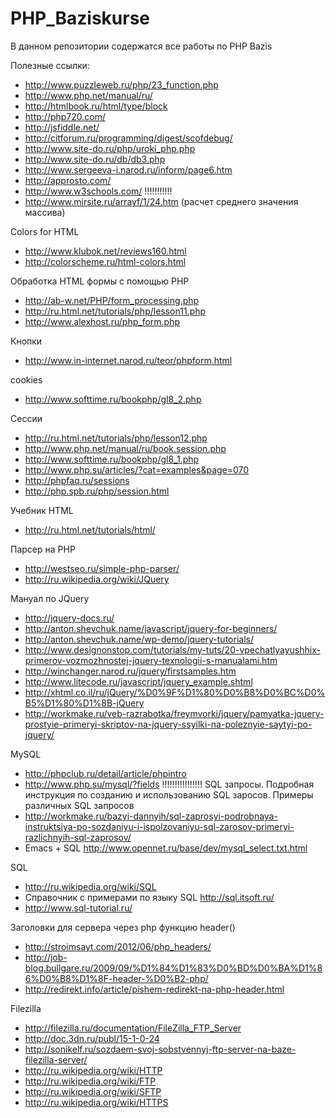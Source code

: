 PHP_Baziskurse
==============
В данном репозитории содержатся все работы по PHP Bazis

Полезные ссылки:
* http://www.puzzleweb.ru/php/23_function.php
* http://www.php.net/manual/ru/
* http://htmlbook.ru/html/type/block
* http://php720.com/
* http://jsfiddle.net/
* http://citforum.ru/programming/digest/scofdebug/
* http://www.site-do.ru/php/uroki_php.php
* http://www.site-do.ru/db/db3.php
* http://www.sergeeva-i.narod.ru/inform/page6.htm
* http://approsto.com/
* http://www.w3schools.com/  !!!!!!!!!!!
* http://www.mirsite.ru/arrayf/1/24.htm (расчет среднего значения массива)

Colors for HTML
* http://www.klubok.net/reviews160.html
* http://colorscheme.ru/html-colors.html

Обработка HTML формы с помощью PHP
* http://ab-w.net/PHP/form_processing.php
* http://ru.html.net/tutorials/php/lesson11.php
* http://www.alexhost.ru/php_form.php

Кнопки
* http://www.in-internet.narod.ru/teor/phpform.html

cookies
* http://www.softtime.ru/bookphp/gl8_2.php

Сессии
* http://ru.html.net/tutorials/php/lesson12.php
* http://www.php.net/manual/ru/book.session.php
* http://www.softtime.ru/bookphp/gl8_1.php
* http://www.php.su/articles/?cat=examples&page=070
* http://phpfaq.ru/sessions
* http://php.spb.ru/php/session.html

Учебник HTML
* http://ru.html.net/tutorials/html/

Парсер на PHP
* http://westseo.ru/simple-php-parser/
* http://ru.wikipedia.org/wiki/JQuery

Мануал по JQuery
* http://jquery-docs.ru/
* http://anton.shevchuk.name/javascript/jquery-for-beginners/
* http://anton.shevchuk.name/wp-demo/jquery-tutorials/
* http://www.designonstop.com/tutorials/my-tuts/20-vpechatlyayushhix-primerov-vozmozhnostej-jquery-texnologii-s-manualami.htm
* http://winchanger.narod.ru/jquery/firstsamples.htm
* http://www.litecode.ru/javascript/jquery_example.shtml
* http://xhtml.co.il/ru/jQuery/%D0%9F%D1%80%D0%B8%D0%BC%D0%B5%D1%80%D1%8B-jQuery
* http://workmake.ru/veb-razrabotka/freymvorki/jquery/pamyatka-jquery-prostyie-primeryi-skriptov-na-jquery-ssyilki-na-poleznyie-saytyi-po-jquery/

MySQL
* http://phpclub.ru/detail/article/phpintro
* http://www.php.su/mysql/?fields   !!!!!!!!!!!!!!!!
SQL запросы. 
Подробная инструкция по созданию и использованию 
SQL заросов. Примеры различных SQL запросов
* http://workmake.ru/bazyi-dannyih/sql-zaprosyi-podrobnaya-instruktsiya-po-sozdaniyu-i-ispolzovaniyu-sql-zarosov-primeryi-razlichnyih-sql-zaprosov/
* Emacs + SQL http://www.opennet.ru/base/dev/mysql_select.txt.html

SQL
* http://ru.wikipedia.org/wiki/SQL
* Справочник с примерами по языку SQL
http://sql.itsoft.ru/
* http://www.sql-tutorial.ru/

Заголовки для сервера через php функцию header()
* http://stroimsayt.com/2012/06/php_headers/
* http://job-blog.bullgare.ru/2009/09/%D1%84%D1%83%D0%BD%D0%BA%D1%86%D0%B8%D1%8F-header-%D0%B2-php/
* http://redirekt.info/article/pishem-redirekt-na-php-header.html

Filezilla
* http://filezilla.ru/documentation/FileZilla_FTP_Server
* http://doc.3dn.ru/publ/15-1-0-24
* http://sonikelf.ru/sozdaem-svoj-sobstvennyj-ftp-server-na-baze-filezilla-server/
* http://ru.wikipedia.org/wiki/HTTP
* http://ru.wikipedia.org/wiki/FTP
* http://ru.wikipedia.org/wiki/SFTP
* http://ru.wikipedia.org/wiki/HTTPS
